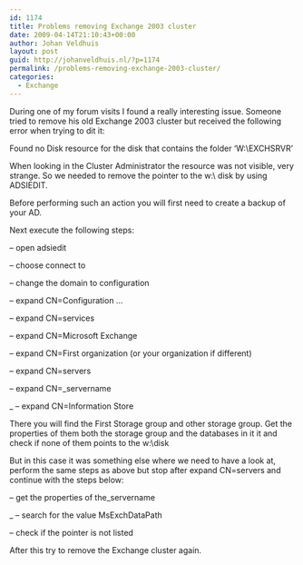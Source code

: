 ```yaml
---
id: 1174
title: Problems removing Exchange 2003 cluster
date: 2009-04-14T21:10:43+00:00
author: Johan Veldhuis
layout: post
guid: http://johanveldhuis.nl/?p=1174
permalink: /problems-removing-exchange-2003-cluster/
categories:
  - Exchange
---
```

During one of my forum visits I found a really interesting issue. Someone tried to remove his old Exchange 2003 cluster but received the following error when trying to dit it:

Found no Disk resource for the disk that contains the folder &#8216;W:\EXCHSRVR&#8217;

When looking in the Cluster Administrator the resource was not visible, very strange. So we needed to remove the pointer to the w:\ disk by using ADSIEDIT.

Before performing such an action you will first need to create a backup of your AD.

Next execute the following steps:

&#8211; open adsiedit
  
&#8211; choose connect to
  
&#8211; change the domain to configuration
  
&#8211; expand CN=Configuration &#8230;
  
&#8211; expand CN=services
  
&#8211; expand CN=Microsoft Exchange
  
&#8211; expand CN=First organization (or your organization if different)
  
&#8211; expand CN=servers
  
&#8211; expand CN=_servername
  
_ &#8211; expand CN=Information Store

There you will find the First Storage group and other storage group. Get the properties of them both the storage group and the databases in it it and check if none of them points to the w:\disk
  
But in this case it was something else where we need to have a look at, perform the same steps as above but stop after expand CN=servers and continue with the steps below:

&#8211; get the properties of the_servername
  
_ &#8211; search for the value MsExchDataPath
  
&#8211; check if the pointer is not listed

After this try to remove the Exchange cluster again.